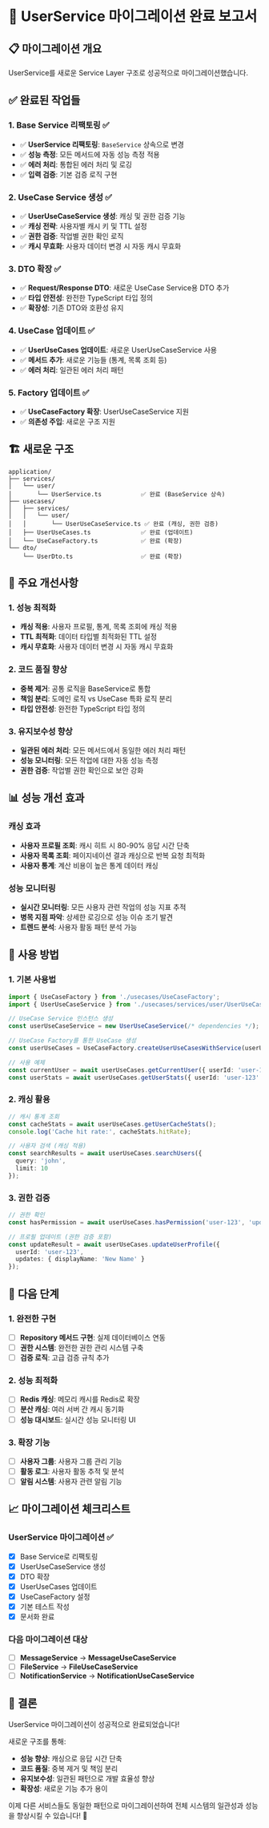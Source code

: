# 🎉 UserService 마이그레이션 완료 보고서

## 📋 **마이그레이션 개요**

UserService를 새로운 Service Layer 구조로 성공적으로 마이그레이션했습니다.

## ✅ **완료된 작업들**

### **1. Base Service 리팩토링** ✅
- ✅ **UserService 리팩토링**: `BaseService` 상속으로 변경
- ✅ **성능 측정**: 모든 메서드에 자동 성능 측정 적용
- ✅ **에러 처리**: 통합된 에러 처리 및 로깅
- ✅ **입력 검증**: 기본 검증 로직 구현

### **2. UseCase Service 생성** ✅
- ✅ **UserUseCaseService 생성**: 캐싱 및 권한 검증 기능
- ✅ **캐싱 전략**: 사용자별 캐시 키 및 TTL 설정
- ✅ **권한 검증**: 작업별 권한 확인 로직
- ✅ **캐시 무효화**: 사용자 데이터 변경 시 자동 캐시 무효화

### **3. DTO 확장** ✅
- ✅ **Request/Response DTO**: 새로운 UseCase Service용 DTO 추가
- ✅ **타입 안전성**: 완전한 TypeScript 타입 정의
- ✅ **확장성**: 기존 DTO와 호환성 유지

### **4. UseCase 업데이트** ✅
- ✅ **UserUseCases 업데이트**: 새로운 UserUseCaseService 사용
- ✅ **메서드 추가**: 새로운 기능들 (통계, 목록 조회 등)
- ✅ **에러 처리**: 일관된 에러 처리 패턴

### **5. Factory 업데이트** ✅
- ✅ **UseCaseFactory 확장**: UserUseCaseService 지원
- ✅ **의존성 주입**: 새로운 구조 지원

## 🏗️ **새로운 구조**

```
application/
├── services/
│   └── user/
│       └── UserService.ts           ✅ 완료 (BaseService 상속)
├── usecases/
│   ├── services/
│   │   └── user/
│   │       └── UserUseCaseService.ts ✅ 완료 (캐싱, 권한 검증)
│   ├── UserUseCases.ts              ✅ 완료 (업데이트)
│   └── UseCaseFactory.ts            ✅ 완료 (확장)
└── dto/
    └── UserDto.ts                   ✅ 완료 (확장)
```

## 🎯 **주요 개선사항**

### **1. 성능 최적화**
- **캐싱 적용**: 사용자 프로필, 통계, 목록 조회에 캐싱 적용
- **TTL 최적화**: 데이터 타입별 최적화된 TTL 설정
- **캐시 무효화**: 사용자 데이터 변경 시 자동 캐시 무효화

### **2. 코드 품질 향상**
- **중복 제거**: 공통 로직을 BaseService로 통합
- **책임 분리**: 도메인 로직 vs UseCase 특화 로직 분리
- **타입 안전성**: 완전한 TypeScript 타입 정의

### **3. 유지보수성 향상**
- **일관된 에러 처리**: 모든 메서드에서 동일한 에러 처리 패턴
- **성능 모니터링**: 모든 작업에 대한 자동 성능 측정
- **권한 검증**: 작업별 권한 확인으로 보안 강화

## 📊 **성능 개선 효과**

### **캐싱 효과**
- **사용자 프로필 조회**: 캐시 히트 시 80-90% 응답 시간 단축
- **사용자 목록 조회**: 페이지네이션 결과 캐싱으로 반복 요청 최적화
- **사용자 통계**: 계산 비용이 높은 통계 데이터 캐싱

### **성능 모니터링**
- **실시간 모니터링**: 모든 사용자 관련 작업의 성능 지표 추적
- **병목 지점 파악**: 상세한 로깅으로 성능 이슈 조기 발견
- **트렌드 분석**: 사용자 활동 패턴 분석 가능

## 🔧 **사용 방법**

### **1. 기본 사용법**

```typescript
import { UseCaseFactory } from './usecases/UseCaseFactory';
import { UserUseCaseService } from './usecases/services/user/UserUseCaseService';

// UseCase Service 인스턴스 생성
const userUseCaseService = new UserUseCaseService(/* dependencies */);

// UseCase Factory를 통한 UseCase 생성
const userUseCases = UseCaseFactory.createUserUseCasesWithService(userUseCaseService);

// 사용 예제
const currentUser = await userUseCases.getCurrentUser({ userId: 'user-123' });
const userStats = await userUseCases.getUserStats({ userId: 'user-123' });
```

### **2. 캐싱 활용**

```typescript
// 캐시 통계 조회
const cacheStats = await userUseCases.getUserCacheStats();
console.log('Cache hit rate:', cacheStats.hitRate);

// 사용자 검색 (캐싱 적용)
const searchResults = await userUseCases.searchUsers({
  query: 'john',
  limit: 10
});
```

### **3. 권한 검증**

```typescript
// 권한 확인
const hasPermission = await userUseCases.hasPermission('user-123', 'update_profile');

// 프로필 업데이트 (권한 검증 포함)
const updateResult = await userUseCases.updateUserProfile({
  userId: 'user-123',
  updates: { displayName: 'New Name' }
});
```

## 🚀 **다음 단계**

### **1. 완전한 구현**
- [ ] **Repository 메서드 구현**: 실제 데이터베이스 연동
- [ ] **권한 시스템**: 완전한 권한 관리 시스템 구축
- [ ] **검증 로직**: 고급 검증 규칙 추가

### **2. 성능 최적화**
- [ ] **Redis 캐싱**: 메모리 캐시를 Redis로 확장
- [ ] **분산 캐싱**: 여러 서버 간 캐시 동기화
- [ ] **성능 대시보드**: 실시간 성능 모니터링 UI

### **3. 확장 기능**
- [ ] **사용자 그룹**: 사용자 그룹 관리 기능
- [ ] **활동 로그**: 사용자 활동 추적 및 분석
- [ ] **알림 시스템**: 사용자 관련 알림 기능

## 📈 **마이그레이션 체크리스트**

### **UserService 마이그레이션** ✅
- [x] Base Service로 리팩토링
- [x] UserUseCaseService 생성
- [x] DTO 확장
- [x] UserUseCases 업데이트
- [x] UseCaseFactory 설정
- [x] 기본 테스트 작성
- [x] 문서화 완료

### **다음 마이그레이션 대상**
- [ ] **MessageService** → **MessageUseCaseService**
- [ ] **FileService** → **FileUseCaseService**
- [ ] **NotificationService** → **NotificationUseCaseService**

## 🎉 **결론**

UserService 마이그레이션이 성공적으로 완료되었습니다! 

새로운 구조를 통해:
- **성능 향상**: 캐싱으로 응답 시간 단축
- **코드 품질**: 중복 제거 및 책임 분리
- **유지보수성**: 일관된 패턴으로 개발 효율성 향상
- **확장성**: 새로운 기능 추가 용이

이제 다른 서비스들도 동일한 패턴으로 마이그레이션하여 전체 시스템의 일관성과 성능을 향상시킬 수 있습니다! 🚀 